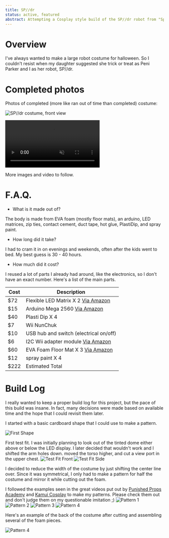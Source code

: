 ```yaml
---
title: SP//dr
status: active, featured
abstract: Attempting a Cosplay style build of the SP//dr robot from "Spiderman&#58; Into the Spider-Verse".
---
```


# Overview

I've always wanted to make a large robot costume for halloween. So I couldn't resist when my daughter suggested she trick or treat as Peni Parker and I as her robot, SP//dr.

# Completed photos

Photos of completed (more like ran out of time than completed) costume:

![SP//dr costume, front view](./media/SPdr_LaGrasta_medium.jpg)

<video autoplay loop muted playsinline>
  <source src="./media/SPdr_Faces.webm" type="video/webm">
  <source src="./media/SPdr_Faces.mp4" type="video/mp4">
</video>

More images and video to follow.

# F.A.Q.

* What is it made out of?

The body is made from EVA foam (mostly floor mats), an arduino, LED matrices, zip ties, contact cement, duct tape, hot glue, PlastiDip, and spray paint.

* How long did it take?

I had to cram it in on evenings and weekends, often after the kids went to bed. My best guess is 30 - 40 hours.

* How much did it cost?

I reused a lot of parts I already had around, like the electronics, so I don't have an exact number. Here's a list of the main parts.

| Cost | Description |
|------|-------------|
| $72  | Flexible LED Matrix X 2 [Via Amazon](https://smile.amazon.com/dp/B01DC0IPVU/ref=cm_sw_r_tw_dp_U_x_DoDXDbQ3C5GF9) |
| $15  | Arduino Mega 2560 [Via Amazon](https://www.amazon.com/dp/B01H4ZLZLQ/ref=cm_sw_r_tw_dp_U_x_ZpDXDbJKGKF3P) |
| $40  | Plasti Dip X 4 |
| $7   | Wii NunChuk |
| $10  | USB hub and switch (electrical on/off) |
| $6   | I2C Wii adapter module [Via Amazon](https://smile.amazon.com/dp/B00RK1VKUQ/ref=cm_sw_r_tw_dp_U_x_XsDXDbF5PZSCQ) |
| $60  | EVA Foam Floor Mat X 3 [Via Amazon](https://smile.amazon.com/dp/B06X9TNS6F/ref=cm_sw_r_tw_dp_U_x_tuDXDbPF6NAB9) |
| $12  | spray paint X 4 |
| $222 | Estimated Total |

# Build Log

I really wanted to keep a proper build log for this project, but the pace of this build was insane. In fact, many decisions were made based on available time and the hope that I could revisit them later.

I started with a basic cardboard shape that I could use to make a pattern.

![First Shape](./media/IMG_4847.jpg)

First test fit. I was initially planning to look out of the tinted dome either above or below the LED display. I later decided that wouldn't work and I shifted the arm holes down. moved the torso higher, and cut a view port in the upper chest.
![Test Fit Front](./media/IMG_4850.jpg)
![Test Fit Side](./media/IMG_4852.jpg)

I decided to reduce the width of the costume by just shifting the center line over. Since it was symmetrical, I only had to make a pattern for half the costume and mirror it while cutting out the foam.

I followed the examples seen in the great videos put out by [Punished Props Academy](https://www.youtube.com/user/punishedprops) and [Kamui Cosplay](https://www.youtube.com/user/Mogrymillian) to make my patterns. Please check them out and don't judge them on my questionable imitation ;)
![Pattern 1](./media/IMG_4855.jpg)
![Pattern 2](./media/IMG_4856.jpg)
![Pattern 3](./media/IMG_4857.jpg)
![Pattern 4](./media/IMG_4859.jpg)

Here's an example of the back of the costume after cutting and assembling several of the foam pieces.

![Pattern 4](./media/IMG_4860.jpg)
